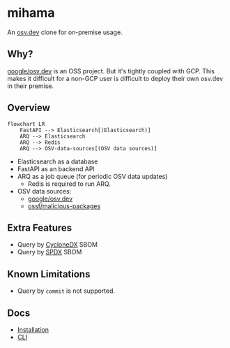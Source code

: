 # mihama

An [osv.dev](https://osv.dev/) clone for on-premise usage.

## Why?

[google/osv.dev](https://github.com/google/osv.dev) is an OSS project. But it's tightly coupled with GCP. This makes it difficult for a non-GCP user is difficult to deploy their own osv.dev in their premise.

## Overview

```mermaid
flowchart LR
    FastAPI --> Elasticsearch[(Elasticsearch)]
    ARQ --> Elasticsearch
    ARQ --> Redis
    ARQ --> OSV-data-sources[(OSV data sources)]
```

- Elasticsearch as a database
- FastAPI as an backend API
- ARQ as a job queue (for periodic OSV data updates)
  - Redis is required to run ARQ.
- OSV data sources:
  - [google/osv.dev](https://github.com/google/osv.dev)
  - [ossf/malicious-packages](https://github.com/ossf/malicious-packages)

## Extra Features

- Query by [CycloneDX](https://cyclonedx.org/) SBOM
- Query by [SPDX](https://spdx.dev/) SBOM

## Known Limitations

- Query by `commit` is not supported.

## Docs

- [Installation](https://github.com/ninoseki/mihama/wiki/Installation)
- [CLI](https://github.com/ninoseki/mihama/wiki/CLI)
